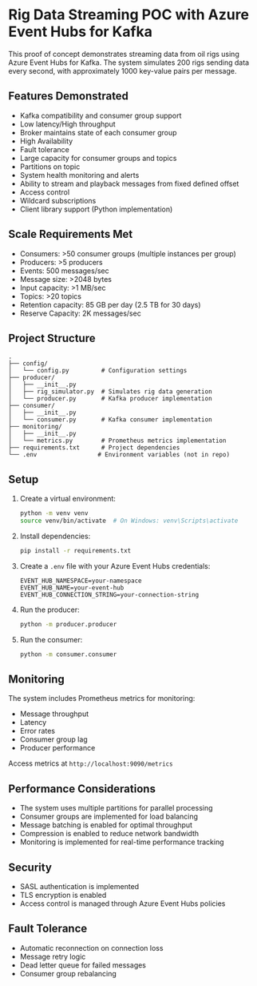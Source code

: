 # Rig Data Streaming POC with Azure Event Hubs for Kafka

This proof of concept demonstrates streaming data from oil rigs using Azure Event Hubs for Kafka. The system simulates 200 rigs sending data every second, with approximately 1000 key-value pairs per message.

## Features Demonstrated

- Kafka compatibility and consumer group support
- Low latency/High throughput
- Broker maintains state of each consumer group
- High Availability
- Fault tolerance
- Large capacity for consumer groups and topics
- Partitions on topic
- System health monitoring and alerts
- Ability to stream and playback messages from fixed defined offset
- Access control
- Wildcard subscriptions
- Client library support (Python implementation)

## Scale Requirements Met

- Consumers: >50 consumer groups (multiple instances per group)
- Producers: >5 producers
- Events: 500 messages/sec
- Message size: >2048 bytes
- Input capacity: >1 MB/sec
- Topics: >20 topics
- Retention capacity: 85 GB per day (2.5 TB for 30 days)
- Reserve Capacity: 2K messages/sec

## Project Structure

```
.
├── config/
│   └── config.py         # Configuration settings
├── producer/
│   ├── __init__.py
│   ├── rig_simulator.py  # Simulates rig data generation
│   └── producer.py       # Kafka producer implementation
├── consumer/
│   ├── __init__.py
│   └── consumer.py       # Kafka consumer implementation
├── monitoring/
│   ├── __init__.py
│   └── metrics.py        # Prometheus metrics implementation
├── requirements.txt      # Project dependencies
└── .env                 # Environment variables (not in repo)
```

## Setup

1. Create a virtual environment:
   ```bash
   python -m venv venv
   source venv/bin/activate  # On Windows: venv\Scripts\activate
   ```

2. Install dependencies:
   ```bash
   pip install -r requirements.txt
   ```

3. Create a `.env` file with your Azure Event Hubs credentials:
   ```
   EVENT_HUB_NAMESPACE=your-namespace
   EVENT_HUB_NAME=your-event-hub
   EVENT_HUB_CONNECTION_STRING=your-connection-string
   ```

4. Run the producer:
   ```bash
   python -m producer.producer
   ```

5. Run the consumer:
   ```bash
   python -m consumer.consumer
   ```

## Monitoring

The system includes Prometheus metrics for monitoring:
- Message throughput
- Latency
- Error rates
- Consumer group lag
- Producer performance

Access metrics at `http://localhost:9090/metrics`

## Performance Considerations

- The system uses multiple partitions for parallel processing
- Consumer groups are implemented for load balancing
- Message batching is enabled for optimal throughput
- Compression is enabled to reduce network bandwidth
- Monitoring is implemented for real-time performance tracking

## Security

- SASL authentication is implemented
- TLS encryption is enabled
- Access control is managed through Azure Event Hubs policies

## Fault Tolerance

- Automatic reconnection on connection loss
- Message retry logic
- Dead letter queue for failed messages
- Consumer group rebalancing 